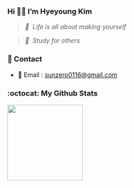 ### Hi 👋🏻 I’m Hyeyoung Kim
> _💎 &nbsp;Life is all about making yourself_  
      
> _💛 &nbsp;Study for others_

### 🚀 Contact
- 📮 Email : sunzero0116@gmail.com

### :octocat: My Github Stats
<img height="170em" src="https://github-readme-stats-eight-theta.vercel.app/api?username=hyeyoungs&show_icons=true&theme=buefy&count_private=true"/>&nbsp;




<!---
0sunzero0/0sunzero0 is a ✨ special ✨ repository because its `README.md` (this file) appears on your GitHub profile.
You can click the Preview link to take a look at your changes.
--->
